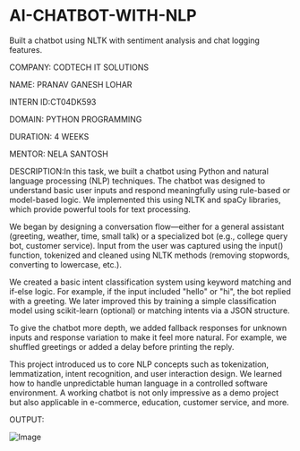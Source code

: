 # AI-CHATBOT-WITH-NLP
Built a chatbot using NLTK with sentiment analysis and chat logging features.

COMPANY: CODTECH IT SOLUTIONS

NAME: PRANAV GANESH LOHAR

INTERN ID:CT04DK593

DOMAIN: PYTHON PROGRAMMING

DURATION: 4 WEEKS

MENTOR: NELA SANTOSH

DESCRIPTION:In this task, we built a chatbot using Python and natural language processing (NLP) techniques. The chatbot was designed to understand basic user inputs and respond meaningfully using rule-based or model-based logic. We implemented this using NLTK and spaCy libraries, which provide powerful tools for text processing.

We began by designing a conversation flow—either for a general assistant (greeting, weather, time, small talk) or a specialized bot (e.g., college query bot, customer service). Input from the user was captured using the input() function, tokenized and cleaned using NLTK methods (removing stopwords, converting to lowercase, etc.).

We created a basic intent classification system using keyword matching and if-else logic. For example, if the input included "hello" or "hi", the bot replied with a greeting. We later improved this by training a simple classification model using scikit-learn (optional) or matching intents via a JSON structure.

To give the chatbot more depth, we added fallback responses for unknown inputs and response variation to make it feel more natural. For example, we shuffled greetings or added a delay before printing the reply.

This project introduced us to core NLP concepts such as tokenization, lemmatization, intent recognition, and user interaction design. We learned how to handle unpredictable human language in a controlled software environment. A working chatbot is not only impressive as a demo project but also applicable in e-commerce, education, customer service, and more.

OUTPUT:

![Image](https://github.com/user-attachments/assets/bc78222d-c427-467e-afde-6468e538ff64)
